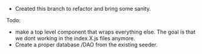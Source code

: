 - Created this branch to refactor and bring some sanity.

Todo:
- make a top level <UrlVault> component that wraps everything else. The goal is that we dont working in the index.X.js files anymore.
- Create a proper database /DAO from the existing seeder.
